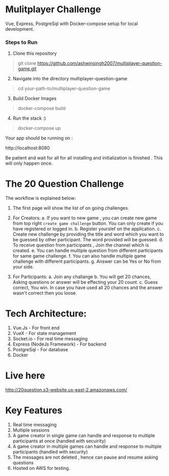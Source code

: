# Mulitplayer Challenge
Vue, Express, PostgreSql with Docker-compose setup for local development.

### Steps to Run

1. Clone this repository

> git clone https://github.com/ashwinsingh2007/multiplayer-question-game.git

2. Navigate into the directory multiplayer-question-game

> cd your-path-to/multiplayer-question-game

3. Build Docker Images

> docker-compose build

4. Run the stack :)

> docker-compose up

Your app should be running on : 

http://localhost:8080

Be patient and wait for all for all installing and initialization is finished . This will only happen once.


# The 20 Question Challenge
The workflow is explained below: 

1. The first page will show the list of on going challenges. 

2. For Creators: 
    a. If you want to new game , you can create new game from top right `create game challenge`  button. You can only create if you have registered or logged in.
    b. Register yourslef on the application.
    c. Create new challenge by providing the title and word which you want to be guessed by other participant. The word provided will be guessed.
    d. To receive question from participants , Join the channel which is created.
    e. You can handle multiple question from different participants for same game challenge.
    f. You can also handle multiple game challenge with different participants.
    g. Answer can be Yes or No from your side.

3. For Participants:
    a. Join any challange
    b. You will get 20 chances, Asking questions or answer will be effecting your 20 count.
    c. Guess correct, You win. In case you have used all 20 chances and the answer wasn't correct then you loose.

# Tech Architecture:
1. Vue.Js - For front end
2. VueX - For state management
3. Socket.io - For real time messaging
4. Express (NodeJs Framework) - For backend
5. PostgreSql - For database
6. Docker

# Live here
http://20question.s3-website.us-east-2.amazonaws.com/

# Key Features
1. Real time messaging
2. Multiple sessions
3. A game creator in single game can handle and response to multiple participants at once (handled with secuirity)
4. A game creator in multiple games can handle and response to multiple participants (handled with security) 
5. The messages are not deleted , hence can pause and resume asking questions
6. Hosted on AWS for testing.
